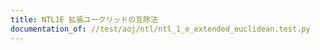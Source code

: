```yaml
---
title: NTL1E 拡張ユークリッドの互除法
documentation_of: //test/aoj/ntl/ntl_1_e_extended_euclidean.test.py
---
```


